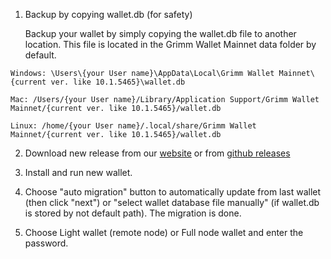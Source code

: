 1. Backup by copying wallet.db (for safety)

   Backup your wallet by simply copying the wallet.db file to another location. 
   This file is located in the Grimm Wallet Mainnet data folder by default.
```
Windows: \Users\{your User name}\AppData\Local\Grimm Wallet Mainnet\{current ver. like 10.1.5465}\wallet.db

Mac: /Users/{your User name}/Library/Application Support/Grimm Wallet Mainnet/{current ver. like 10.1.5465}/wallet.db

Linux: /home/{your User name}/.local/share/Grimm Wallet Mainnet/{current ver. like 10.1.5465}/wallet.db
```
2. Download new release from our [website](https://grimmw.com) or from [github releases](https://github.com/freenetcoder/grimm/releases) 

3. Install and run new wallet.

4. Choose "auto migration" button to automatically update from last wallet (then click "next") or "select wallet 
database file manually" (if wallet.db is stored by not default path). The migration is done.

5. Choose Light wallet (remote node) or Full node wallet and enter the password.

